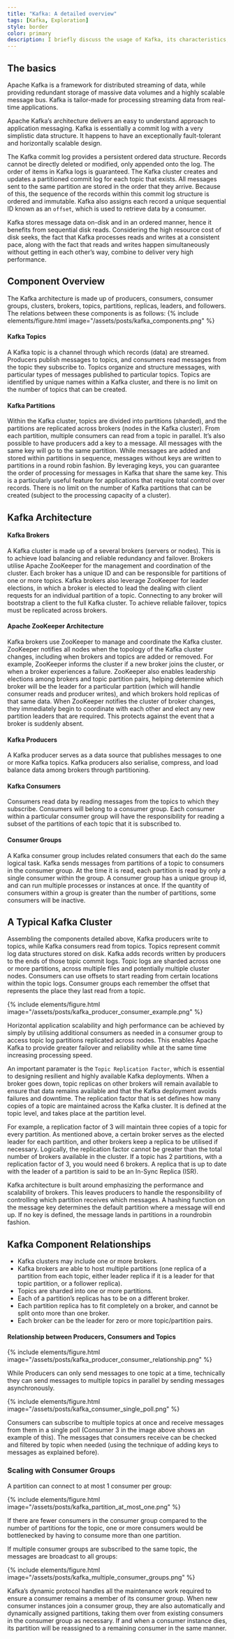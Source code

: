 ```yaml
---
title: "Kafka: A detailed overview"
tags: [Kafka, Exploration]
style: border
color: primary
description: I briefly discuss the usage of Kafka, its characteristics, and dive into some implementation details.
---
```


## The basics

Apache Kafka is a framework for distributed streaming of data, while providing redundant storage of massive data volumes and a highly scalable message bus. Kafka is tailor-made for processing streaming data from real-time applications. 

Apache Kafka’s architecture delivers an easy to understand approach to application messaging. Kafka is essentially a commit log with a very simplistic data structure. It happens to have an exceptionally fault-tolerant and horizontally scalable design.

The Kafka commit log provides a persistent ordered data structure. Records cannot be directly deleted or modified, only appended onto the log. The order of items in Kafka logs is guaranteed. The Kafka cluster creates and updates a partitioned commit log for each topic that exists. All messages sent to the same partition are stored in the order that they arrive. Because of this, the sequence of the records within this commit log structure is ordered and immutable. Kafka also assigns each record a unique sequential ID known as an `offset`, which is used to retrieve data by a consumer.

Kafka stores message data on-disk and in an ordered manner, hence it benefits from sequential disk reads. Considering the high resource cost of disk seeks, the fact that Kafka processes reads and writes at a consistent pace, along with the fact that reads and writes happen simultaneously without getting in each other’s way, combine to deliver very high performance.

## Component Overview

The Kafka architecture is made up of producers, consumers, consumer groups, clusters, brokers, topics, partitions, replicas, leaders, and followers. The relations between these components is as follows:
{% include elements/figure.html image="/assets/posts/kafka_components.png" %}

#### Kafka Topics

A Kafka topic is a channel through which records (data) are streamed. Producers publish messages to topics, and consumers read messages from the topic they subscribe to. Topics organize and structure messages, with particular types of messages published to particular topics. Topics are identified by unique names within a Kafka cluster, and there is no limit on the number of topics that can be created. 

#### Kafka Partitions

Within the Kafka cluster, topics are divided into partitions (sharded), and the partitions are replicated across brokers (nodes in the Kafka cluster). From each partition, multiple consumers can read from a topic in parallel. It’s also possible to have producers add a key to a message. All messages with the same key will go to the same partition. While messages are added and stored within partitions in sequence, messages without keys are written to partitions in a round robin fashion. By leveraging keys, you can guarantee the order of processing for messages in Kafka that share the same key. This is a particularly useful feature for applications that require total control over records. There is no limit on the number of Kafka partitions that can be created (subject to the processing capacity of a cluster).

## Kafka Architecture

#### Kafka Brokers

A Kafka cluster is made up of a several brokers (servers or nodes). This is to achieve load balancing and reliable redundancy and failover. Brokers utilise Apache ZooKeeper for the management and coordination of the cluster. Each broker has a unique ID and can be responsible for partitions of one or more topics. Kafka brokers also leverage ZooKeeper for leader elections, in which a broker is elected to lead the dealing with client requests for an individual partition of a topic. Connecting to any broker will bootstrap a client to the full Kafka cluster. To achieve reliable failover, topics must be replicated across brokers.

#### Apache ZooKeeper Architecture

Kafka brokers use ZooKeeper to manage and coordinate the Kafka cluster. ZooKeeper notifies all nodes when the topology of the Kafka cluster changes, including when brokers and topics are added or removed. For example, ZooKeeper informs the cluster if a new broker joins the cluster, or when a broker experiences a failure. ZooKeeper also enables leadership elections among brokers and topic partition pairs, helping determine which broker will be the leader for a particular partition (which will handle consumer reads and producer writes), and which brokers hold replicas of that same data. When ZooKeeper notifies the cluster of broker changes, they immediately begin to coordinate with each other and elect any new partition leaders that are required. This protects against the event that a broker is suddenly absent. 

#### Kafka Producers

A Kafka producer serves as a data source that publishes messages to one or more Kafka topics. Kafka producers also serialise, compress, and load balance data among brokers through partitioning.

#### Kafka Consumers

Consumers read data by reading messages from the topics to which they subscribe. Consumers will belong to a consumer group. Each consumer within a particular consumer group will have the responsibility for reading a subset of the partitions of each topic that it is subscribed to.

#### Consumer Groups

A Kafka consumer group includes related consumers that each do the same logical task. Kafka sends messages from partitions of a topic to consumers in the consumer group. At the time it is read, each partition is read by only a single consumer within the group. A consumer group has a unique group id, and can run multiple processes or instances at once. If the quantity of consumers within a group is greater than the number of partitions, some consumers will be inactive.

## A Typical Kafka Cluster

Assembling the components detailed above, Kafka producers write to topics, while Kafka consumers read from topics. Topics represent commit log data structures stored on disk. Kafka adds records written by producers to the ends of those topic commit logs. Topic logs are sharded across one or more partitions, across multiple files and potentially multiple cluster nodes. Consumers can use offsets to start reading from certain locations within the topic logs. Consumer groups each remember the offset that represents the place they last read from a topic.

{% include elements/figure.html image="/assets/posts/kafka_producer_consumer_example.png" %}

Horizontal application scalability and high performance can be achieved by simply by utilising additional consumers as needed in a consumer group to access topic log partitions replicated across nodes. This enables Apache Kafka to provide greater failover and reliability while at the same time increasing processing speed.

An important paramater is the `Topic Replication Factor`, which is essential to designing resilient and highly available Kafka deployments. When a broker goes down, topic replicas on other brokers will remain available to ensure that data remains available and that the Kafka deployment avoids failures and downtime. The replication factor that is set defines how many copies of a topic are maintained across the Kafka cluster. It is defined at the topic level, and takes place at the partition level. 

For example, a replication factor of 3 will maintain three copies of a topic for every partition. As mentioned above, a certain broker serves as the elected leader for each partition, and other brokers keep a replica to be utilised if necessary. Logically, the replication factor cannot be greater than the total number of brokers available in the cluster. If a topic has 2 partitions, with a replication factor of 3, you would need 6 brokers. A replica that is up to date with the leader of a partition is said to be an In-Sync Replica (ISR).

Kafka architecture is built around emphasizing the performance and scalability of brokers. This leaves producers to handle the responsibility of controlling which partition receives which messages. A hashing function on the message key determines the default partition where a message will end up. If no key is defined, the message lands in partitions in a roundrobin fashion.

## Kafka Component Relationships

* Kafka clusters may include one or more brokers.
* Kafka brokers are able to host multiple partitions (one replica of a partition from each topic, either leader replica if it is a leader for that topic partition, or a follower replica).
* Topics are sharded into one or more partitions.
* Each of a partition’s replicas has to be on a different broker.
* Each partition replica has to fit completely on a broker, and cannot be split onto more than one broker.
* Each broker can be the leader for zero or more topic/partition pairs.

#### Relationship between Producers, Consumers and Topics

{% include elements/figure.html image="/assets/posts/kafka_producer_consumer_relationship.png" %}

While Producers can only send messages to one topic at a time, technically they can send messages to multiple topics in parallel by sending messages asynchronously.

{% include elements/figure.html image="/assets/posts/kafka_consumer_single_poll.png" %}

Consumers can subscribe to multiple topics at once and receive messages from them in a single poll (Consumer 3 in the image above shows an example of this). The messages that consumers receive can be checked and filtered by topic when needed (using the technique of adding keys to messages as explained before).

### Scaling with Consumer Groups

A partition can connect to at most 1 consumer per group:

{% include elements/figure.html image="/assets/posts/kafka_partition_at_most_one.png" %}

If there are fewer consumers in the consumer group compared to the number of partitions for the topic, one or more consumers would be bottlenecked by having to consume more than one partition.

If multiple consumer groups are subscribed to the same topic, the messages are broadcast to all groups:

{% include elements/figure.html image="/assets/posts/kafka_multiple_consumer_groups.png" %}

Kafka’s dynamic protocol handles all the maintenance work required to ensure a consumer remains a member of its consumer group. When new consumer instances join a consumer group, they are also automatically and dynamically assigned partitions, taking them over from existing consumers in the consumer group as necessary. If and when a consumer instance dies, its partition will be reassigned to a remaining consumer in the same manner.
